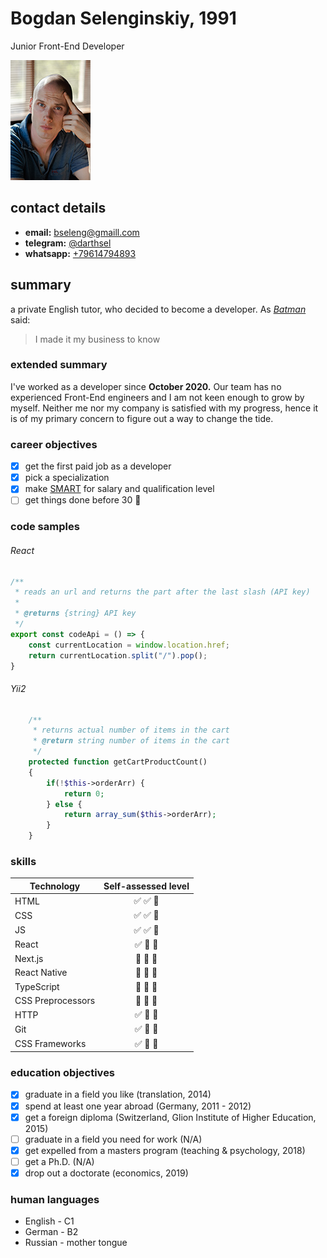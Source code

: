 # Bogdan Selenginskiy, 1991
Junior Front-End Developer


![cv portrait](/img/cv-portrait.jpg)


## contact details
* **email:** bseleng@gmaill.com
* **telegram:** [@darthsel](https://t.me/darthsel)
* **whatsapp:** [+79614794893](https://wa.me/+79614794893)

## summary
a private English tutor, who decided to become a developer.
As *[Batman][1]* said:
> I made it my business to know
 
### extended summary
I've worked as a developer since **October 2020.** Our team has no experienced Front-End engineers and I am not keen enough to grow by myself. Neither me nor my company is satisfied with my progress, hence it is of my primary concern to figure out a way to change the tide. 
   
### career objectives
- [x]  get the first paid job as a developer 
- [x]  pick a specialization 
- [x]  make [SMART][2] for salary and qualification level 
- [ ]  get things done before 30 :rocket: 

### code samples

###### React
```javascript
/**
 * reads an url and returns the part after the last slash (API key)
 *
 * @returns {string} API key
 */
export const codeApi = () => {
    const currentLocation = window.location.href;
    return currentLocation.split("/").pop();
}
```

###### Yii2
```php
    /**
     * returns actual number of items in the cart
     * @return string number of items in the cart
     */
    protected function getCartProductCount()
    {
        if(!$this->orderArr) {
            return 0;
        } else {
            return array_sum($this->orderArr);
        }
    }
```

### skills
| Technology    | Self-assessed level |
| ------------- |:------------------:| 
| HTML          | :white_check_mark: :white_check_mark: :black_square_button:
| CSS           | :white_check_mark: :white_check_mark: :black_square_button:
| JS            | :white_check_mark: :white_check_mark: :black_square_button:
| React         | :white_check_mark: :black_square_button: :black_square_button:
| Next.js       | :black_square_button: :black_square_button: :black_square_button:
| React Native  | :black_square_button: :black_square_button: :black_square_button:
| TypeScript    | :black_square_button: :black_square_button: :black_square_button:
| CSS Preprocessors | :black_square_button: :black_square_button: :black_square_button:
| HTTP          | :white_check_mark: :black_square_button: :black_square_button:
| Git           | :white_check_mark: :black_square_button: :black_square_button:
| CSS Frameworks| :white_check_mark: :black_square_button: :black_square_button:


### education objectives
* [x]  graduate in a field you like (translation, 2014)
* [x]  spend at least one year abroad (Germany, 2011 - 2012) 
* [x]  get a foreign diploma (Switzerland, Glion Institute of Higher Education, 2015) 
* [ ]  graduate in a field you need for work (N/A)
* [x]  get expelled from a masters program (teaching & psychology, 2018)
* [ ]  get a Ph.D. (N/A)
* [x]  drop out a doctorate (economics, 2019)

### human languages
- English - C1
- German - B2
- Russian - mother tongue
  

[1]: https://en.wikipedia.org/wiki/Batman
[2]: https://en.wikipedia.org/wiki/SMART_criteria
